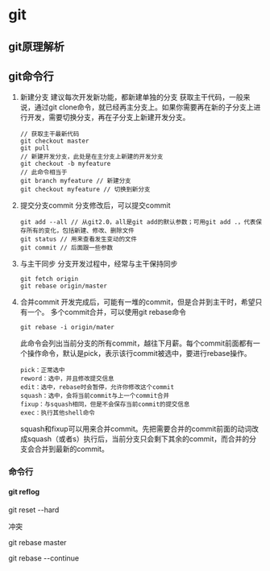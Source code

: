 # git

## git原理解析

## git命令行

1. 新建分支
   建议每次开发新功能，都新建单独的分支
   获取主干代码，一般来说，通过git clone命令，就已经再主分支上。如果你需要再在新的子分支上进行开发，需要切换分支，再在子分支上新建开发分支。

   ```
   // 获取主干最新代码
   git checkout master
   git pull
   // 新建开发分支，此处是在主分支上新建的开发分支
   git checkout -b myfeature
   // 此命令相当于
   git branch myfeature // 新建分支
   git checkout myfeature // 切换到新分支
   ```

2. 提交分支commit
   分支修改后，可以提交commit

   ```
   git add --all // 从git2.0，all是git add的默认参数；可用git add .，代表保存所有的变化，包括新建、修改、删除文件
   git status // 用来查看发生变动的文件
   git commit // 后面跟一些参数
   ```

3. 与主干同步
   分支开发过程中，经常与主干保持同步

   ```
   git fetch origin
   git rebase origin/master
   ```

4. 合并commit
   开发完成后，可能有一堆的commit，但是合并到主干时，希望只有一个。
   多个commit合并，可以使用git rebase命令

   ```
   git rebase -i origin/mater
   ```

   此命令会列出当前分支的所有commit，越往下月薪。每个commit前面都有一个操作命令，默认是pick，表示该行commit被选中，要进行rebase操作。

   ```
   pick：正常选中
   reword：选中，并且修改提交信息
   edit：选中，rebase时会暂停，允许你修改这个commit
   squash：选中，会将当前commit与上一个commit合并
   fixup：与squash相同，但是不会保存当前commit的提交信息
   exec：执行其他shell命令
   ```

   squash和fixup可以用来合并commit。先把需要合并的commit前面的动词改成squash（或者s）执行后，当前分支只会剩下其余的commit，而合并的分支会合并到最新的commit。

### 命令行

#### git reflog

git reset --hard 



冲突

git rebase master

 git rebase --continue

